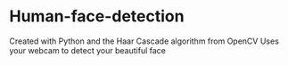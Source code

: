 # Human-face-detection
Created with Python and the Haar Cascade algorithm from OpenCV
Uses your webcam to detect your beautiful face

